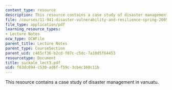 ```yaml
---
content_type: resource
description: This resource contains a case study of disaster management in vanuatu.
file: /courses/11-941-disaster-vulnerability-and-resilience-spring-2005/f63dc694c530ad6ff59c3cb4c160c11b_suckale_lect3.pdf
file_type: application/pdf
learning_resource_types:
- Lecture Notes
ocw_type: OCWFile
parent_title: Lecture Notes
parent_type: CourseSection
parent_uid: c465cf36-b2cd-f07c-c5dc-7a10d5f64453
resourcetype: Document
title: suckale_lect3.pdf
uid: f63dc694-c530-ad6f-f59c-3cb4c160c11b
---
```

This resource contains a case study of disaster management in vanuatu.


